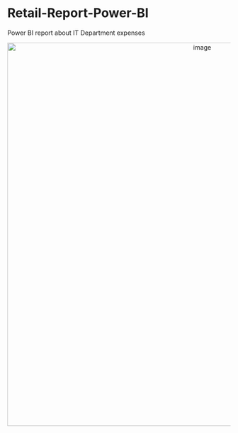 # Retail-Report-Power-BI
Power BI report about  IT Department expenses

<p align="center">
 <img width="864" alt="image" src="https://user-images.githubusercontent.com/91025810/182942385-0e5745a8-e411-4669-83c9-dc8875f6eb0e.png">
</p>
